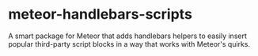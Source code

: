 meteor-handlebars-scripts
=========================

A smart package for Meteor that adds handlebars helpers to easily insert popular third-party script blocks in a way that works with Meteor's quirks.

